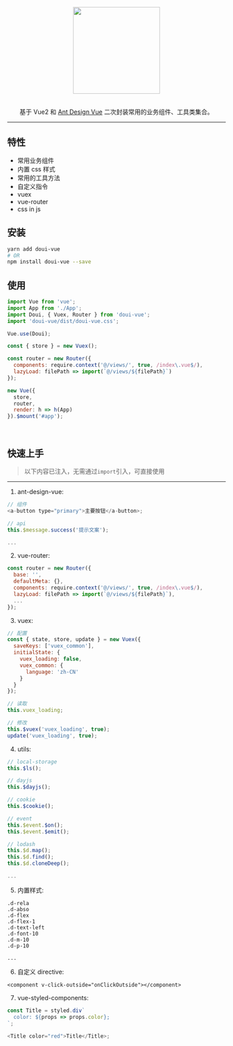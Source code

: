 <p align="center">
  <a href="http://doui.dooomi.com" target="_blank">
    <img width="200" src="http://f.dooomi.com/image/do.png">
  </a>
</p>

<br/>

<div align="center">
基于 Vue2 和 <a href="https://antdv.com" target="_blank">Ant Design Vue</a> 二次封装常用的业务组件、工具类集合。
</div>

---

## 特性

- 常用业务组件
- 内置 css 样式
- 常用的工具方法
- 自定义指令
- vuex
- vue-router
- css in js

## 安装

```bash
yarn add doui-vue
# OR
npm install doui-vue --save
```

## 使用

```js
import Vue from 'vue';
import App from './App';
import Doui, { Vuex, Router } from 'doui-vue';
import 'doui-vue/dist/doui-vue.css';

Vue.use(Doui);

const { store } = new Vuex();

const router = new Router({
  components: require.context('@/views/', true, /index\.vue$/),
  lazyLoad: filePath => import(`@/views/${filePath}`)
});

new Vue({
  store,
  router,
  render: h => h(App)
}).$mount('#app');
```

<br/>

## 快速上手

> 以下内容已注入，无需通过`import`引入，可直接使用

---

1. ant-design-vue:

```js
// 组件
<a-button type="primary">主要按钮</a-button>;

// api
this.$message.success('提示文案');

...
```

2. vue-router:

```js
const router = new Router({
  base: '',
  defaultMeta: {},
  components: require.context('@/views/', true, /index\.vue$/),
  lazyLoad: filePath => import(`@/views/${filePath}`),
  ...
});
```

3. vuex:

```js
// 配置
const { state, store, update } = new Vuex({
  saveKeys: ['vuex_common'],
  initialState: {
    vuex_loading: false,
    vuex_common: {
      language: 'zh-CN'
    }
  }
});

// 读取
this.vuex_loading;

// 修改
this.$vuex('vuex_loading', true);
update('vuex_loading', true);
```

4. utils:

```js
// local-storage
this.$ls();

// dayjs
this.$dayjs();

// cookie
this.$cookie();

// event
this.$event.$on();
this.$event.$emit();

// lodash
this.$d.map();
this.$d.find();
this.$d.cloneDeep();

...
```

5. 内置样式:

```
.d-rela
.d-abso
.d-flex
.d-flex-1
.d-text-left
.d-font-10
.d-m-10
.d-p-10

...
```

6. 自定义 directive:

```vue
<component v-click-outside="onClickOutside"></component>
```

7. vue-styled-components:

```js
const Title = styled.div`
  color: ${props => props.color};
`;

<Title color="red">Title</Title>;
```
